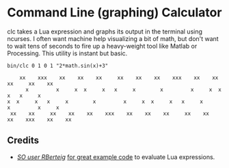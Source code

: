 Command Line (graphing) Calculator
==================================

clc takes a Lua expression and graphs its output in the terminal using ncurses. I often want machine help visualizing a bit of math, but don't want to wait tens of seconds to fire up a heavy-weight tool like Matlab or Processing. This utility is instant but basic.

	bin/clc 0 1 0 1 "2*math.sin(x)+3"

		xx    xxx    xx    xx    xx     xx    xx    xx    xxx    xx    xx    xx     xx    xx
		  x         x     x  x     x   x     x        x         x     x  x     x   x     x
	x  x     x   x     x        x         x     x  x     x   x     x        x         x     x
	 xx    xx     xx    xx    xx    xxx    xx    xx    xx     xx    xx    xx    xxx    xx    xx

Credits
-------

* _[SO user RBerteig](http://stackoverflow.com/users/68204/rberteig)_ [for great example code](http://stackoverflow.com/a/1152648) to evaluate Lua expressions.
